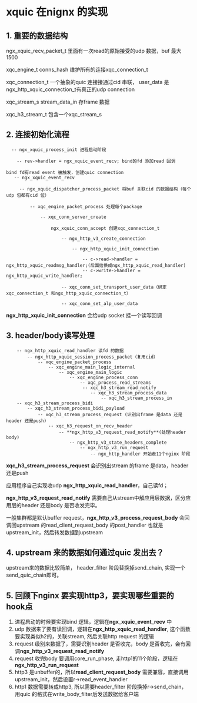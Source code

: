 # xquic 在nignx 的实现
 
## 1. 重要的数据结构
 ngx_xquic_recv_packet_t 里面有一次read的原始接受的udp 数据，buf 最大1500

xqc_engine_t conns_hash 维护所有的连接xqc_connection_t
 
xqc_connection_t 一个抽象的quic 连接接通过cid 串联， user_data 是ngx_http_xquic_connection_t有真正的udp connection
 
xqc_stream_s stream_data_in 存frame 数据

xqc_h3_stream_t 包含一个xqc_stream_s


## 2. 连接初始化流程
```
  -- ngx_xquic_process_init 进程启动阶段
  
    -- rev->handler = ngx_xquic_event_recv; bind的fd 添加read 回调
    
bind fd有read event 被触发，创建quic connection
   -- ngx_xquic_event_recv
   
     -- ngx_xquic_dispatcher_process_packet 将buf 关联cid 的数据结构（每个udp 包都有cid 位）
     
         -- xqc_engine_packet_process 处理每个package
         
             -- xqc_conn_server_create 
             
                 ngx_xquic_conn_accept 创建xqc_connection_t
                 
                     -- ngx_http_v3_create_connection
                     
                         -- ngx_http_xquic_init_connection
                         
                             -- c->read->handler = ngx_http_xquic_readmsg_handler;(后面给换成ngx_http_xquic_read_handler)
                             -- c->write->handler = ngx_http_xquic_write_handler;
                             
                     -- xqc_conn_set_transport_user_data（绑定xqc_connection_t 和ngx_http_xquic_connection_t）
                     
                     -- xqc_conn_set_alp_user_data
```
**ngx_http_xquic_init_connection** 会给udp socket 挂一个读写回调


## 3. header/body读写处理
```
    -- ngx_http_xquic_read_handler 读fd 的数据
        -- ngx_http_xquic_session_process_packet（复用cid）
            -- xqc_engine_packet_process
                -- xqc_engine_main_logic_internal
                    -- xqc_engine_main_logic
                        -- xqc_engine_process_conn
                            -- xqc_process_read_streams
                             -- xqc_h3_stream_read_notify
                                -- xqc_h3_stream_process_data
                                    -- xqc_h3_stream_process_in
    -- xqc_h3_stream_process_bidi
        -- xqc_h3_stream_process_bidi_payload
            -- xqc_h3_stream_process_request (识别出frame 是data 还是header 还是push)
                -- xqc_h3_request_on_recv_header
                    -- **ngx_http_v3_request_read_notify**(处理header body)
                        -- ngx_http_v3_state_headers_complete
                            -- ngx_http_v3_run_request
                                -- ngx_http_handler 开始走11个nginx 阶段
```
**xqc_h3_stream_process_request** 会识别出stream 的frame 是data，header 还是push

应用程序自己实现收udp **ngx_http_xquic_read_handler**，自己读fd；

**ngx_http_v3_request_read_notify** 需要自己从stream中解应用层数据，区分应用层的header 还是body 是否收发完毕。

一般集群都是默认buffer request，**ngx_http_v3_process_request_body** 会回调回upstream 的read_client_request_body 的post_handler 也就是upstream_init，然后转发数据到upstream

## 4. upstream 来的数据如何通过quic 发出去？
upstream来的数据比较简单， header_filter 阶段替换掉send_chain, 实现一个send_quic_chain即可。

## 5. 回顾下nginx 要实现http3，要实现哪些重要的hook点
1. 进程启动的时候要实现bind 逻辑，逻辑在**ngx_xquic_event_recv** 中
2. udp 数据来了要有读回调，逻辑在**ngx_http_xquic_read_handler**, 这个函数要实现类似h2的，关联stream, 然后关联http request 的逻辑
3. request 级别来数据了，需要识别header 是否收完，body 是否收完，会有回调**ngx_http_v3_request_read_notify**
4. request 收完body 要调用core_run_phase, 走http1的11个阶段，逻辑在**ngx_http_v3_run_request**
5. http3 是unbuffer的，所以**read_client_request_body** 需要兼容，直接调用upstream_init，然后设置r->read_event_handler
6. http1 数据需要转成http3, 所以需要header_filter 阶段换掉r->send_chain，用quic 的格式在write_body_filter后发送数据给客户端

